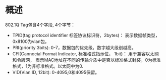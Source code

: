 # 概述

802.1Q Tag包含4个字段, 4个字节：

- TPID(tag protocol identifier 标签协议标识符，2bytes)： 表示数据帧类型，0x8100为vlan包。
- PRI(priority 3bits): 0-7，数据包的优先级，数字越大级别越高。
- CFI(Cannocial Format Indicator, 标准格式指示位， 1bit)： 用于兼容以太网和令牌网， 表示MAC地址在不同的传输介质中是否以标准格式封装，0为标准格式，1为非标准格式。以太网中为0.
- VID(Vlan ID, 12bit): 0-4095,0和4095保留。